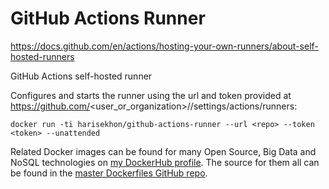 GitHub Actions Runner
======================

https://docs.github.com/en/actions/hosting-your-own-runners/about-self-hosted-runners

GitHub Actions self-hosted runner

Configures and starts the runner using the url and token provided at https://github.com/<user_or_organization>/<repo>/settings/actions/runners:

```
docker run -ti harisekhon/github-actions-runner --url <repo> --token <token> --unattended
```

Related Docker images can be found for many Open Source, Big Data and NoSQL technologies on [my DockerHub profile](https://hub.docker.com/r/harisekhon). The source for them all can be found in the [master Dockerfiles GitHub repo](https://github.com/HariSekhon/Dockerfiles/).
